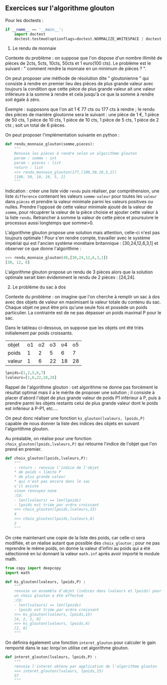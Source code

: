 ## Exercices sur l'algorithme glouton

Pour les doctests :

```python
if __name__ == '__main__':
    import doctest
    doctest.testmod(optionflags=doctest.NORMALIZE_WHITESPACE | doctest.ELLIPSIS, verbose=True)
```

1. Le rendu de monnaie

Contexte du problème : on suppose que l'on dispose d'un nombre illimité de pièces de 2cts, 5cts, 10cts, 50cts et 1 euro(100 cts).
Le problème est le suivant : " comment rendre la monnaie en un minimum de pièces ? ".

On peut proposer une méthode de résolution dite " gloutonienne " qui consiste à rendre en premier lieu des pièces de plus grande valeur avec toujours la condition que cette pièce de plus grande valeur ait une valeur inférieure à la somme à rendre et cela jusqu'à ce que la somme à rendre soit égale à zéro.

Exemple : supposons que l'on ait 1 € 77 cts ou 177 cts à rendre ; le rendu des pièces de manière gloutonne sera le suivant : une pièce de 1 €, 1 pièce de 50 cts, 1 pièce de 10 cts, 1 pièce de 10 cts, 1 pièce de 5 cts, 1 pièce de 2 cts ; soit un total de 6 pièces.

On peut proposer l'implémentation suivante en python : 

```python
def rendu_monnaie_glouton(somme,pieces):
    """
    Renvoie les pièces à rendre selon un algorithme glouton
    param : somme : int
    param : pieces : list
    return : list
    >>> rendu_monnaie_glouton(177,[100,50,10,5,2])
    [100, 50, 10, 10, 5, 2]
    """
```
Indication : créer une liste vide `rendu` puis réaliser, par compréhension, une liste `difference` contenant les valeurs `somme-valeur` pour toutes les `valeur` dans `pièces` et prendre la valeur minimale parmi les valeurs positives ou nulles. Prendre l'opposé de cette valeur minimale ajouté de la valeur de `somme`, pour récupérer la valeur de la pièce choisie et ajouter cette valeur à la liste `rendu`. Retrancher à somme la valeur de cette pièce et poursuivre le processus aussi longtemps que somme>0.

L'algorithme glouton propose une solution mais attention, celle-ci n'est pas toujours optimale !
Pour s'en rendre compte, travailler avec le système impérial qui est l'ancien système monétaire britannique : [30,24,12,6,3,1] et observer ce que donne l'algorithme :

```python
>>> rendu_monnaie_glouton(48,[30,24,12,6,3,1])
[30, 12, 6]
```

L'algorithme glouton propose un rendu de 3 pièces alors que la solution optimale serait bien évidemment le rendu de 2 pièces : [24,24].


2. Le problème du sac à dos

Contexte du problème : on imagine que l'on cherche à remplir un sac à dos avec des objets de valeur en maximisant la valeur totale du contenu du sac. Chaque objet ne peut être pris qu'une seule fois et possède un poids particulier. La contrainte est de ne pas dépasser un poids maximal P pour le sac.

Dans le tableau ci-dessous, on suppose que les objets ont été triés initialement par poids croissants.

<table>
<tr>
<td>objet</td><td>o1</td><td>o2</td><td>o3</td><td>o4</td><td>o5</td>
</tr>
<tr>
<td>poids</td><td>1</td><td>2</td><td>5</td><td>6</td><td>7</td>
</tr>
<tr>
<td>valeur</td><td>1</td><td>6</td><td>22</td><td>18</td><td>28</td>
</tr>
</table>

```python
lpoids=[1,2,5,6,7]
lvaleurs=[1,6,22,18,28]
```

Rappel de l'algorithme glouton : cet algorithme ne donne pas forcèment le résultat optimal mais il a le mérite de proposer une solution ; il consiste à placer d'abord l'objet de plus grande valeur de poids P1 inférieur à P, puis à prendre parmi les objets restants celui de plus grande valeur dont le poids est inférieur à P-P1, etc....

On peut donc réaliser une fonction `ks_glouton(lvaleurs, lpoids,P)` capable de nous donner la liste des indices des objets en suivant l'algortithme glouton.

Au préalable, on réalise pour une fonction `choix_glouton(lpoids,lvaleurs,P)` qui retourne l'indice de l'objet que l'on prend en premier.


```python
def choix_glouton(lpoids,lvaleurs,P):
    """
    : return : renvoie l'indice de l'objet
    * de poids < limite P
    * de plus grande valeur
    * qui n'est pas encore dans le sac
    s'il existe
    sinon renvoyez none
    :CU: 
    - len(lvaleurs) == len(lpoids) 
    - lpoids est triée par ordre croissant
    >>> choix_glouton(lpoids,lvaleurs,15)
    4
    >>> choix_glouton(lpoids,lvaleurs,6)
    2
    """ 
```

On crée maintenant une copie de la liste des poids, car celle-ci sera modifiée, et on réalise autant que possible des  `choix_glouton` ; pour ne pas reprendre le même poids, on donne la valeur d'infini au poids qui a été sélectionné en lui donnant la valeur `math.inf` après avoir importé le module math.


```python            
from copy import deepcopy
import math 

def ks_glouton(lvaleurs, lpoids,P) :
    """
    renvoie un ensemble d'objet (indices dans lvaleurs et lpoids) pour lesquels
    un choix glouton a été effectué    
    :CU: 
    - len(lvaleurs) == len(lpoids) 
    - lpoids est triée par ordre croissant
    >>> ks_glouton(lvaleurs, lpoids,15)
    [4, 2, 1, 0]
    >>> ks_glouton(lvaleurs, lpoids,6)
    [2, 0]
    """ 
```

On définira également une fonction `interet_glouton` pour calculer le gain remporté dans le sac lorqu'on utilise cet algorithme glouton.

```python
def interet_glouton(lvaleurs, lpoids,P) :
    """
    renvoie l'interet obtenu par application de l'algorithme glouton
    >>> interet_glouton(lvaleurs, lpoids,15)
    57
    """
```